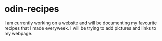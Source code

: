 # odin-recipes
I am currently working on a website and will be documenting my favourite recipes that I made everyweek.
I will be trying to add pictures and links to my webpage.